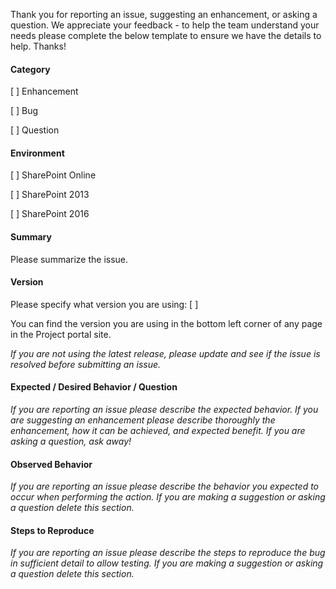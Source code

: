 Thank you for reporting an issue, suggesting an enhancement, or asking a question. We appreciate your feedback - to help the team understand your needs please complete the below template to ensure we have the details to help. Thanks!

#### Category

[ ] Enhancement

[ ] Bug

[ ] Question

#### Environment

[ ] SharePoint Online

[ ] SharePoint 2013

[ ] SharePoint 2016

#### Summary

Please summarize the issue.

#### Version

Please specify what version you are using: [ ]

You can find the version you are using in the bottom left corner of any page in the Project portal site.

_If you are not using the latest release, please update and see if the issue is resolved before submitting an issue._

#### Expected / Desired Behavior / Question
_If you are reporting an issue please describe the expected behavior. If you are suggesting an enhancement please
describe thoroughly the enhancement, how it can be achieved, and expected benefit. If you are asking a question, ask away!_

#### Observed Behavior
_If you are reporting an issue please describe the behavior you expected to occur when performing the action. If you are making a
suggestion or asking a question delete this section._

#### Steps to Reproduce
_If you are reporting an issue please describe the steps to reproduce the bug in sufficient detail to allow testing. If you are making
a suggestion or asking a question delete this section._
